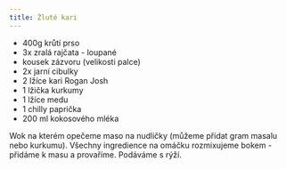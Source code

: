 ```yaml
---
title: Žluté kari
---
```


- 400g krůtí prso
- 3x zralá rajčata - loupané
- kousek zázvoru (velikosti palce)
- 2x jarní cibulky
- 2 lžíce kari Rogan Josh
- 1 lžička kurkumy
- 1 lžíce medu
- 1 chilly paprička
- 200 ml kokosového mléka

Wok na kterém opečeme maso na nudličky (můžeme přidat gram masalu nebo kurkumu).
Všechny ingredience na omáčku rozmixujeme bokem - přidáme k masu a provaříme. Podáváme s rýží.
